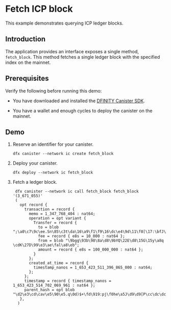 # Fetch ICP block

This example demonstrates querying ICP ledger blocks.

## Introduction

The application provides an interface exposes a single method, `fetch_block`.
This method fetches a single ledger block with the specified index on the mainnet.

## Prerequisites

Verify the following before running this demo:

*  You have downloaded and installed the [DFINITY Canister
   SDK](https://sdk.dfinity.org).

*  You have a wallet and enough cycles to deploy the canister on the mainnet.

## Demo

1. Reserve an identifier for your canister.

   ```text
   dfx canister --network ic create fetch_block
   ```

1. Deploy your canister.

   ```text
   dfx deploy --network ic fetch_block
   ```

1. Fetch a ledger block.

   ```text
    dfx canister --network ic call fetch_block fetch_block '(3_671_055)'
    (
      opt record {
        transaction = record {
          memo = 1_347_768_404 : nat64;
          operation = opt variant {
            Transfer = record {
              to = blob ";\a0\c7\9c\ee.Sn\85\c3t\da\16\a9\f1\f9\16\dc\e4\9d\11\f0[\17:\bfJ\1c\9e\fan\c3";
              fee = record { e8s = 10_000 : nat64 };
              from = blob "\9bgg\93b\98\8a\d8\9bYQ\22E\d8\15G\15y\a8q \cdK\27D\99\e3\ae\fal\a8\eb";
              amount = record { e8s = 100_000_000 : nat64 };
            }
          };
          created_at_time = record {
            timestamp_nanos = 1_653_423_511_396_865_000 : nat64;
          };
        };
        timestamp = record { timestamp_nanos = 1_653_423_514_702_069_961 : nat64 };
        parent_hash = opt blob "\d2\e3\cd\cav\e5\90\e5.q\0d)$+\fd\919:pj\f0he\a5J\d9\d9[P\cc\dc\dc";
      },
     )
    ```

